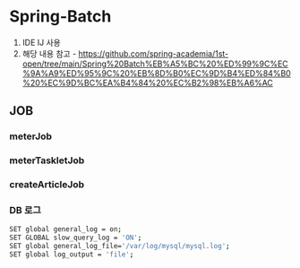 # Spring-Batch
1. IDE IJ 사용
2. 해당 내용 참고 - https://github.com/spring-academia/1st-open/tree/main/Spring%20Batch%EB%A5%BC%20%ED%99%9C%EC%9A%A9%ED%95%9C%20%EB%8D%B0%EC%9D%B4%ED%84%B0%20%EC%9D%BC%EA%B4%84%20%EC%B2%98%EB%A6%AC

## JOB

### meterJob

### meterTaskletJob

### createArticleJob


### DB 로그 
```bash
SET global general_log = on;
SET GLOBAL slow_query_log = 'ON';
SET global general_log_file='/var/log/mysql/mysql.log';
SET global log_output = 'file';
```